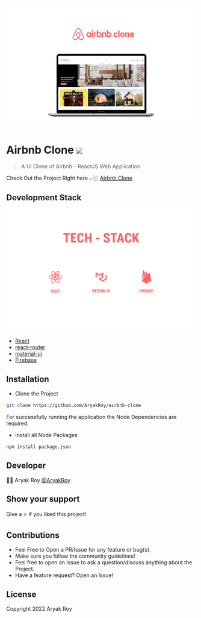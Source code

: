 ![Airbnb Clone Banner](/src/assets/banner.png)

# Airbnb Clone <img src="https://c.tenor.com/0m3X8whRJBsAAAAi/home-flowers.gif" width="100px">

> A UI Clone of Airbnb - ReactJS Web Application

Check Out the Project Right here 👉🏼
[Airbnb Clone](https://airbnb-clone-bbf7c.web.app/)

## Development Stack

![TechStack Banner](/src/assets/techstack.png)

- [React](https://reactjs.org/)
- [react-router](https://v5.reactrouter.com/web/guides/quick-start)
- [material-ui](https://mui.com/)
- [Firebase](https://firebase.google.com/)

## Installation

- Clone the Project

```bash
git clone https://github.com/AryakRoy/airbnb-clone
```

For successfully running the application the Node Dependencies are required.

- Install all Node Packages

```bash
npm install package.json
```

## Developer

👨‍💻 Aryak Roy [@AryakRoy](https://github.com/AryakRoy)

## Show your support

Give a ⭐ if you liked this project!

## Contributions

- Feel Free to Open a PR/Issue for any feature or bug(s).
- Make sure you follow the community guidelines!
- Feel free to open an issue to ask a question/discuss anything about the Project.
- Have a feature request? Open an Issue!

## License

Copyright 2022 Aryak Roy
